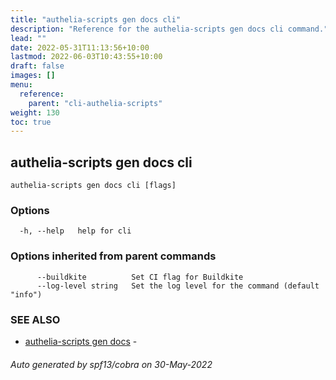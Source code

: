 ```yaml
---
title: "authelia-scripts gen docs cli"
description: "Reference for the authelia-scripts gen docs cli command."
lead: ""
date: 2022-05-31T11:13:56+10:00
lastmod: 2022-06-03T10:43:55+10:00
draft: false
images: []
menu:
  reference:
    parent: "cli-authelia-scripts"
weight: 130
toc: true
---
```


## authelia-scripts gen docs cli



```
authelia-scripts gen docs cli [flags]
```

### Options

```
  -h, --help   help for cli
```

### Options inherited from parent commands

```
      --buildkite          Set CI flag for Buildkite
      --log-level string   Set the log level for the command (default "info")
```

### SEE ALSO

* [authelia-scripts gen docs](authelia-scripts_gen_docs.md)	 - 

###### Auto generated by spf13/cobra on 30-May-2022
